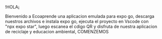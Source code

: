 !HOLA¡

Bienvenido a Ecoaprende una aplicacion emulada para expo go, descarga nuestros archivos e instala expo go, ejecuta el proyecto en Vscode con "npx expo star", luego escanea el cdigo QR y disfruta de nuestra aplicacion de reciclaje y educacion ambiental, COMENZEMOS